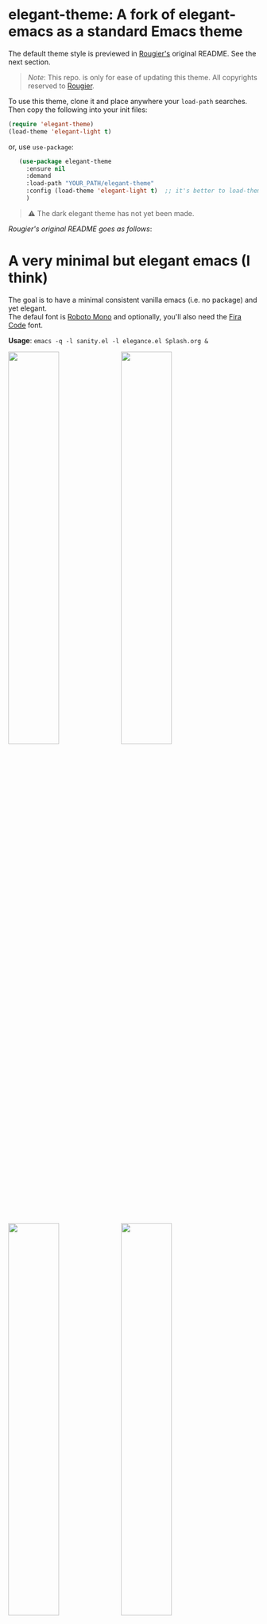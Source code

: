 # elegant-theme: A fork of elegant-emacs as a standard Emacs theme

The default theme style is previewed in [Rougier's](https://github.com/rougier/elegant-emacs) original README. See the next section. 

> *Note*: This repo. is only for ease of updating this theme. All copyrights reserved to [Rougier](https://github.com/rougier/elegant-emacs).

To use this theme, clone it and place anywhere your `load-path`
searches. Then copy the following into your init files:

```lisp
(require 'elegant-theme)
(load-theme 'elegant-light t)
```

or, use `use-package`:

```lisp
   (use-package elegant-theme
     :ensure nil
     :demand
     :load-path "YOUR_PATH/elegant-theme"
     :config (load-theme 'elegant-light t)  ;; it's better to load-theme elsewhere
     )
```

> :warning: The dark elegant theme has not yet been made.

*Rougier's original README goes as follows*:

# A very minimal but elegant emacs (I think)

The goal is to have a minimal consistent vanilla emacs (i.e. no
package) and yet elegant.  
The defaul font is [Roboto Mono](https://fonts.google.com/specimen/Roboto+Mono)
and optionally, you'll also need the [Fira Code](https://fonts.google.com/specimen/Fira+Code) font.

**Usage**: `emacs -q -l sanity.el -l elegance.el Splash.org &`

<img src="screenshots/screenshot-0.png" width="45%"><img src="screenshots/screenshot-1.png" width="45%"><img src="screenshots/screenshot-2.png" width="45%"><img src="screenshots/screenshot-3.png" width="45%"><img src="screenshots/screenshot-4.png" width="45%"><img src="screenshots/screenshot-5.png" width="45%"><img src="screenshots/screenshot-6.png" width="45%"><img src="screenshots/screenshot-7.png" width="45%"><img src="screenshots/screenshot-8.png" width="45%"><img src="screenshots/screenshot-9.png#0" width="45%"><img src="screenshots/screenshot-10.png#0" width="45%"><img src="screenshots/screenshot-11.png#0" width="45%">
